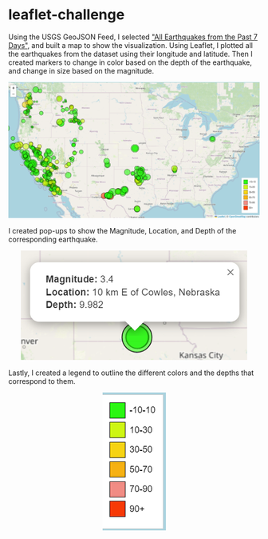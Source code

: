 # leaflet-challenge
Using the USGS GeoJSON Feed, I selected ["All Earthquakes from the Past 7 Days"](https://earthquake.usgs.gov/earthquakes/feed/v1.0/summary/all_week.geojson), and built a map to show the visualization. Using Leaflet, I plotted all the earthquakes from the dataset using their longitude and latitude. Then I created markers to change in color based on the depth of the earthquake, and change in size based on the magnitude.
<p align="center">
  <img src="https://github.com/mgtaylor119/leaflet-challenge/blob/main/Leaflet-Part-1/images/map.png?raw=true" alt="map">
</p>
I created pop-ups to show the Magnitude, Location, and Depth of the corresponding earthquake. 
<p align="center">
  <img src="https://github.com/mgtaylor119/leaflet-challenge/blob/main/Leaflet-Part-1/images/popup.png?raw=true" alt="pop-up">
</p>
Lastly, I created a legend to outline the different colors and the depths that correspond to them.
<p align="center">
  <img src="https://github.com/mgtaylor119/leaflet-challenge/blob/main/Leaflet-Part-1/images/legend.png?raw=true" alt="legend">
</p>

